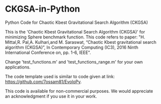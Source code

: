 # CKGSA-in-Python
Python Code for Chaotic Kbest Gravitational Search Algorithm (CKGSA)

This is the 'Chaotic Kbest Gravitational Search Algorithm (CKGSA)' for minimizing Sphere benchmark function. This code refers to paper: "H. Mittal,R. Pal,A. Kulhari,and M. Saraswat, “Chaotic Kbest gravitational search algorithm (CKGSA)”, In Contemporary Computing (IC3), 2016 Ninth International Conference on, pp. 1-6, IEEE".

Change 'test_functions.m' and 'test_functions_range.m' for your own applications.

The code template used is similar to code given at link: https://github.com/7ossam81/EvoloPy.

This code is available for non-commercial purposes. We would appreciate an acknowledgment if you use it in your work.
